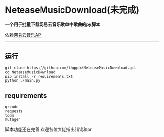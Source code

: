 # NeteaseMusicDownload(未完成)

**一个用于批量下载网易云音乐歌单中歌曲的py脚本**

依赖[网易云音乐API](https://github.com/Binaryify/NeteaseCloudMusicApi "Binaryify/NeteaseCloudMusicApi")
***
## 运行
```
git clone https://github.com/thggdx/NeteaseMusicDownload.git
cd NeteaseMusicDownload
pip install -r requirements.txt
python ./main.py
```
## requirements
```
qrcode
requests
tqdm
mutagen
```
脚本功能还在完善,欢迎各位大佬指出错误和pr